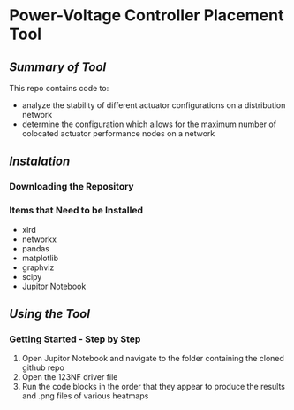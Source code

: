 # **Power-Voltage Controller Placement Tool**
## *Summary of Tool*
This repo contains code to:
* analyze the stability of different actuator configurations on a distribution network
* determine the configuration which allows for the maximum number of colocated actuator performance nodes on a network
## *Instalation*
### Downloading the Repository
### Items that Need to be Installed
* xlrd
* networkx
* pandas
* matplotlib
* graphviz
* scipy
* Jupitor Notebook 
## *Using the Tool*
### Getting Started - Step by Step
1. Open Jupitor Notebook and navigate to the folder containing the cloned github repo
2. Open the 123NF driver file
3. Run the code blocks in the order that they appear to produce the results and .png files of various heatmaps
